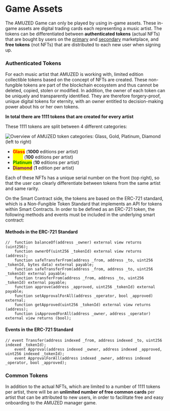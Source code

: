 # Game Assets

The AMUZED Game can only be played by using in-game assets. These in-game assets are digital trading cards each representing a music artist. The tokens can be differentiated between **authenticated tokens** (actual NFTs) that are bought by users on the [primary](../../marketplace/primary-marketplace/) and [secondary](../../marketplace/secondary-marketplace.md) marketplace, and **free tokens** (not NFTs) that are distributed to each new user when signing up.&#x20;

### Authenticated Tokens

For each music artist that AMUZED is working with, limited edition collectible tokens based on the concept of NFTs are created. These non-fungible tokens are part of the blockchain ecosystem and thus cannot be deleted, copied, stolen or modified. In addition, the owner of each token can be uniquely and transparently identified. They are therefore forgery-proof, unique digital tokens for eternity, with an owner entitled to decision-making power about his or her own tokens.&#x20;

**In total there are 1111 tokens that are created for every artist**&#x20;

These 1111 tokens are split between 4 different categories:

![Overview of AMUZED token categories: Glass, Gold, Platinum, Diamond (left to right)](../../.gitbook/assets/Tokens.png)

* <mark style="color:red;">**Glass**</mark> (**1000** editions per artist)
* <mark style="color:yellow;">**Gold**</mark> (**100** editions per artist)
* <mark style="color:green;">**Platinum**</mark> (**10** editions per artist)
* <mark style="color:purple;">**Diamond**</mark> (**1** edition per artist)

Each of these NFTs has a unique serial number on the front (top right), so that the user can clearly differentiate between tokens from the same artist and same rarity.

On the Smart Contract side, the tokens are based on the ERC-721 standard, which is a Non-Fungible Token Standard that implements an API for tokens within Smart Contracts. In order to be defined as an ERC-721 token, the following methods and events must be included in the underlying smart contract:&#x20;

#### **Methods in the ERC-721 Standard**

```
//  function balanceOf(address _owner) external view returns (uint256);
    function ownerOf(uint256 _tokenId) external view returns (address);
    function safeTransferFrom(address _from, address _to, uint256 _tokenId, bytes data) external payable;
    function safeTransferFrom(address _from, address _to, uint256 _tokenId) external payable;
    function transferFrom(address _from, address _to, uint256 _tokenId) external payable;
    function approve(address _approved, uint256 _tokenId) external payable;
    function setApprovalForAll(address _operator, bool _approved) external;
    function getApproved(uint256 _tokenId) external view returns (address);
    function isApprovedForAll(address _owner, address _operator) external view returns (bool);
```

#### Events **in the ERC-721 Standard**

```
// event Transfer(address indexed _from, address indexed _to, uint256 indexed _tokenId);
    event Approval(address indexed _owner, address indexed _approved, uint256 indexed _tokenId);
    event ApprovalForAll(address indexed _owner, address indexed _operator, bool _approved);
```

### Common Tokens

In addition to the actual NFTs, which are limited to a number of 1111 tokens per artist, there will be an **unlimited number of free common cards** per artist that can be attributed to new users, in order to facilitate free and easy onboarding to the AMUZED manager game.
